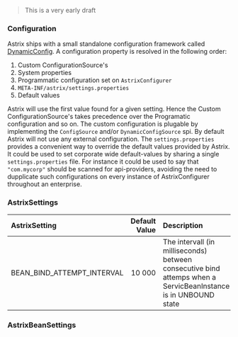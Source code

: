 > This is a very early draft

### Configuration
Astrix ships with a small standalone configuration framework called [DynamicConfig](https://github.com/AvanzaBank/astrix/tree/master/astrix-config). A configuration property is resolved in the following order:

1. Custom ConfigurationSource's
2. System properties
3. Programmatic configuration set on `AstrixConfigurer`
4. `META-INF/astrix/settings.properties`
5. Default values

Astrix will use the first value found for a given setting. Hence the Custom ConfigurationSource's takes precedence over the Programatic configuration and so on. The custom configuration is plugable by implementing the `ConfigSource` and/or `DynamicConfigSource` spi. By default Astrix will not use any external configuration. The `settings.properties` provides a convenient way to override the default values provided by Astrix. It could be used to set corporate wide default-values by sharing a single `settings.properties` file. For instance it could be used to say that `"com.mycorp"` should be scanned for api-providers, avoiding the need to dupplicate such configurations on every instance of AstrixConfigurer throughout an enterprise.

### AstrixSettings
AstrixSetting  | Default Value | Description 
:-------------------------- | -------------:|:--------------
BEAN_BIND_ATTEMPT_INTERVAL  | 10 000        | The intervall (in milliseconds) between consecutive bind attemps when a ServicBeanInstance is in UNBOUND state




### AstrixBeanSettings